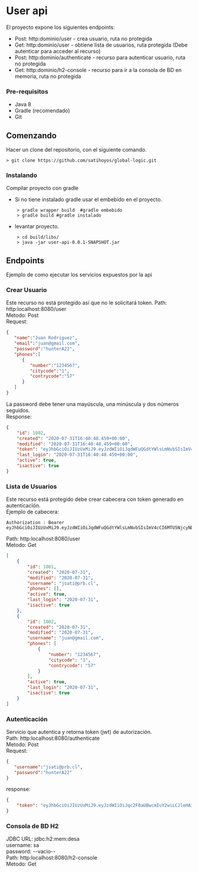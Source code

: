 # User api 
El proyecto expone los siguientes endpoints:
* Post: http:dominio/user - crea usuario, ruta no protegida
* Get: http:dominio/user - obtiene lista de usuarios, ruta protegida (Debe autenticar para acceder al recurso)
* Post: http:dominio/authenticate - recurso para autenticar usuario, ruta no protegida
* Get: http:dominio/h2-console - recurso para ir a la consola de BD en memoria, ruta no protegida
### Pre-requisitos
* Java 8
* Gradle (recomendado)
* Git
## Comenzando 
Hacer un clone del repositorio, con el siguiente comando.
```
> git clone https://github.com/satihoyos/global-logic.git
```
### Instalando 
Compilar proyecto con gradle
* Si no tiene instalado gradle usar el embebido en el proyecto.
```
    > gradle wrapper build  #gradle embebido                        
    > gradle build #gradle instalado
```
* levantar proyecto.
```
    > cd build/libs/
    > java -jar user-api-0.0.1-SNAPSHOT.jar
```
## Endpoints
Ejemplo de como ejecutar los servicios expuestos por la api
### Crear Usuario
Este recurso no está protegido así que no le solicitará token.
Path: http:localhost:8080/user <br/>
Metodo: Post <br/>
Request:
```json
{
   "name":"Juan Rodriguez",
   "email":"juan@gmail.com",
   "password":"hunterA22",
   "phones":[
      {
         "number":"1234567",
         "citycode":"1",
         "contrycode":"57"
      }
   ]
}
```
La password debe tener una mayúscula, una minúscula y dos números seguidos.<br/>
Response:
```json
{
    "id": 1002,
    "created": "2020-07-31T16:40:48.459+00:00",
    "modified": "2020-07-31T16:40:48.459+00:00",
    "token": "eyJhbGciOiJIUzUxMiJ9.eyJzdWIiOiJqdWFuQGdtYWlsLmNvbSIsImV4cCI6MTU5NjgxODQ0OCwiaWF0IjoxNTk2MjEzNjQ4fQ.tK2SCJbrE-fL9ayXfm1Dct8hoXXhnyDzZqOfJguEXGMk7e3gSKfZ-qBhAfbK8dv4LaeHTS-lbmdEc2IrqVQoYA",
    "last_login": "2020-07-31T16:40:48.459+00:00",
    "active": true,
    "isactive": true
}
```
### Lista de Usuarios
Este recurso está protegido debe crear cabecera con token generado en autenticación.<br/>
Ejemplo de cabecera:
```
Authorization : Bearer eyJhbGciOiJIUzUxMiJ9.eyJzdWIiOiJqdWFuQGdtYWlsLmNvbSIsImV4cCI6MTU5NjcyNDc0MSwiaWF0IjoxNTk2MTE5OTQxfQ.YDUOGcwmjTVX2AWVX0dYMTQwadCYdokDuIG1dfPQiRsM9c9LZLVxHuiXRKcpR1uOpEeg9YOt0GEt3MTm3WxZWg
```
Path: http:localhost:8080/user <br/>
Metodo: Get <br/>
```json
[
    {
        "id": 1001,
        "created": "2020-07-31",
        "modified": "2020-07-31",
        "username": "jsati@prb.cl",
        "phones": [],
        "active": true,
        "last_login": "2020-07-31",
        "isactive": true
    },
    {
        "id": 1002,
        "created": "2020-07-31",
        "modified": "2020-07-31",
        "username": "juan@gmail.com",
        "phones": [
            {
                "number": "1234567",
                "citycode": "1",
                "contrycode": "57"
            }
        ],
        "active": true,
        "last_login": "2020-07-31",
        "isactive": true
    }
]
```
### Autenticación
Servicio que autentica y retorna token (jwt) de autorización. <br/>
Path: http:localhost:8080/authenticate <br/>
Metodo: Post <br/>
Request:
```json
{
   "username":"jsati@prb.cl",
   "password":"hunterA22"
}
```
response:
```json
{
    "token": "eyJhbGciOiJIUzUxMiJ9.eyJzdWIiOiJqc2F0aUBwcmIuY2wiLCJleHAiOjE1OTY2OTYyODQsImlhdCI6MTU5NjA5MTQ4NH0.6RzUHCRx6P2BqG2eVPBW0Bcg5abdHWpg6PDH1UzKx8RUc7Ks1PpF6XZQKuusqVxIPhT-O_Y-djP_SvSD9uQbcg"
}
```
### Consola de BD H2
JDBC URL: jdbc:h2:mem:desa <br/>
username: sa <br/>
password: --vacio-- <br/>
Path: http:localhost:8080/h2-console <br/>
Metodo: Get <br/>
